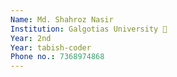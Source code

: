 ```yaml
---
Name: Md. Shahroz Nasir
Institution: Galgotias University 🚩
Year: 2nd
Year: tabish-coder
Phone no.: 7368974868
---
```

